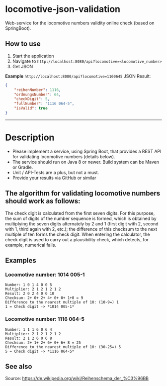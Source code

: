 # locomotive-json-validation
Web-service for the locomotive numbers validity online check (based on SpringBoot).

## How to use
1. Start the application
1. Navigate to `http://localhost:8080/api?locomotive=<locomotive_number>`
1. Get JSON

**Example**
`http://localhost:8080/api?locomotive=1160645`
JSON Result:
```json
{
	"reihenNumber": 1116,
	"ordnungsNumber": 64,
	"checkDigit": 5,
	"fullNumber": "1116 064-5",
	"isValid": true
}
```

***

# Description

- Please implement a service, using Spring Boot, that provides a REST API for validating locomotive numbers
(details below).
- The service should run on Java 8 or newer. Build system can be Maven or Gradle.
- Unit / API-Tests are a plus, but not a must.
- Provide your results via GitHub or similar

## The algorithm for validating locomotive numbers should work as follows:

The check digit is calculated from the first seven digits. For this purpose, the sum of digits of the number sequence is
formed, which is obtained by multiplying the seven digits alternately by 2 and 1 (first digit with 2, second with 1, third
again with 2, etc.); the difference of this checksum to the next multiple of ten forms the check digit. When entering
the calculator, the check digit is used to carry out a plausibility check, which detects, for example, numerical falls.

## Examples

### Locomotive number: 1014 005-1
    Number: 1 0 1 4 0 0 5
    Multiplier: 2 1 2 1 2 1 2
    Result: 2 0 2 4 0 0 10
    Checksum: 2+ 0+ 2+ 4+ 0+ 0+ 1+0 = 9
    Difference to the nearest multiple of 10: (10-9=) 1
    1 = Check digit -> *1014 005-1*

### Locomotive number: 1116 064-5
    Number: 1 1 1 6 0 6 4
    Multiplier: 2 1 2 1 2 1 2
    Result: 2 1 2 6 0 6 8
    Checksum: 2+ 1+ 2+ 6+ 0+ 6+ 8 = 25
    Difference to the nearest multiple of 10: (30-25=) 5
    5 = Check digit -> *1116 064-5*

## See also
Source: https://de.wikipedia.org/wiki/Reihenschema_der_%C3%96BB
